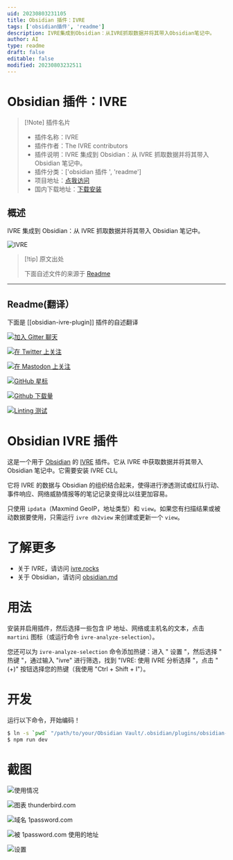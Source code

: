 ```yaml
---
uid: 20230803231105
title: Obsidian 插件：IVRE
tags: ['obsidian插件', 'readme']
description: IVRE集成到Obsidian：从IVRE抓取数据并将其带入Obsidian笔记中。
author: AI
type: readme
draft: false
editable: false
modified: 20230803232511
---
```


# Obsidian 插件：IVRE

> [!Note] 插件名片
> - 插件名称：IVRE
> - 插件作者：The IVRE contributors
> - 插件说明：IVRE 集成到 Obsidian：从 IVRE 抓取数据并将其带入 Obsidian 笔记中。
> - 插件分类：['obsidian 插件 ', 'readme']
> - 项目地址：[点我访问](https://github.com/ivre/obsidian-ivre-plugin)
> - 国内下载地址：[下载安装](https://pkmer.cn/products/plugin/pluginMarket/?obsidian-ivre-plugin)

## 概述

IVRE 集成到 Obsidian：从 IVRE 抓取数据并将其带入 Obsidian 笔记中。

![IVRE](https://cdn.pkmer.cn/covers/obsidian-ivre-plugin.png!pkmer)

> [!tip] 原文出处
>
>下面自述文件的来源于 [Readme](https://ghproxy.net/https://raw.githubusercontent.com/ivre/obsidian-ivre-plugin/master/README.md)
>

---

## Readme(翻译）

下面是 [[obsidian-ivre-plugin]] 插件的自述翻译

[![加入 Gitter 聊天](https://badges.gitter.im/ivre/ivre.svg)](https://gitter.im/ivre/ivre)

[![在 Twitter 上关注](https://img.shields.io/twitter/follow/IvreRocks.svg?logo=twitter)](https://twitter.com/IvreRocks)

[![在 Mastodon 上关注](https://img.shields.io/mastodon/follow/109349639355238149?domain=https%3A%2F%2Finfosec.exchange&style=social)](https://infosec.exchange/@ivre)

[![GitHub 星标](https://img.shields.io/github/stars/ivre/obsidian-ivre-plugin?style=social)](https://github.com/ivre/obsidian-ivre-plugin)

[![Github 下载量](https://img.shields.io/github/downloads/ivre/obsidian-ivre-plugin/total.svg)](https://github.com/ivre/obsidian-ivre-plugin/releases/)

[![Linting 测试](https://github.com/ivre/obsidian-ivre-plugin/actions/workflows/linting.yml/badge.svg?branch=master)](https://github.com/ivre/obsidian-ivre-plugin/actions/workflows/linting.yml/?branch=master)

# Obsidian IVRE 插件

这是一个用于 [Obsidian](https://obsidian.md) 的 [IVRE](https://ivre.rocks) 插件。它从 IVRE 中获取数据并将其带入 Obsidian 笔记中。它需要安装 IVRE CLI。

它将 IVRE 的数据与 Obsidian 的组织结合起来，使得进行渗透测试或红队行动、事件响应、网络威胁情报等的笔记记录变得比以往更加容易。

只使用 `ipdata`（Maxmind GeoIP，地址类型）和 `view`。如果您有扫描结果或被动数据要使用，只需运行 `ivre db2view` 来创建或更新一个 `view`。

# 了解更多

- 关于 IVRE，请访问 [ivre.rocks](https://ivre.rocks/)
- 关于 Obsidian，请访问 [obsidian.md](https://obsidian.md/)

# 用法

安装并启用插件，然后选择一些包含 IP 地址、网络或主机名的文本，点击 `martini` 图标（或运行命令 `ivre-analyze-selection`）。

您还可以为 `ivre-analyze-selection` 命令添加热键：进入 " 设置 "，然后选择 " 热键 "，通过输入 "ivre" 进行筛选，找到 "IVRE: 使用 IVRE 分析选择 "，点击 "(+)" 按钮选择您的热键（我使用 "Ctrl + Shift + I"）。

# 开发

运行以下命令，开始编码！

```sh
$ ln -s `pwd` "/path/to/your/Obsidian Vault/.obsidian/plugins/obsidian-ivre-plugin"
$ npm run dev
```

# 截图 #

![使用情况](doc/screenshots/usage.png)

![图表 `thunderbird.com`](doc/screenshots/graph_thunderbird.png)

![域名 `1password.com`](doc/screenshots/domain_1password.png)

![被 `1password.com` 使用的地址](doc/screenshots/address_1password.png)

![设置](doc/screenshots/settings.png)
